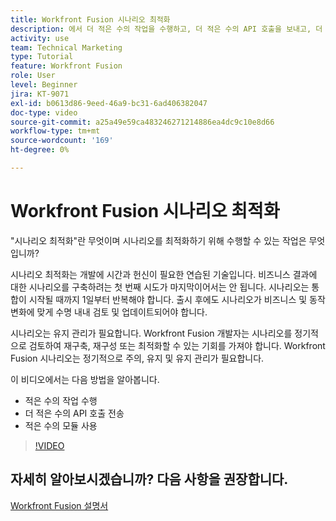 ```yaml
---
title: Workfront Fusion 시나리오 최적화
description: 에서 더 적은 수의 작업을 수행하고, 더 적은 수의 API 호출을 보내고, 더 적은 수의 모듈을 사용하는 방법을 알아봅니다 [!DNL Adobe Workfront Fusion].
activity: use
team: Technical Marketing
type: Tutorial
feature: Workfront Fusion
role: User
level: Beginner
jira: KT-9071
exl-id: b0613d86-9eed-46a9-bc31-6ad406382047
doc-type: video
source-git-commit: a25a49e59ca483246271214886ea4dc9c10e8d66
workflow-type: tm+mt
source-wordcount: '169'
ht-degree: 0%

---
```


# Workfront Fusion 시나리오 최적화

&quot;시나리오 최적화&quot;란 무엇이며 시나리오를 최적화하기 위해 수행할 수 있는 작업은 무엇입니까?

시나리오 최적화는 개발에 시간과 헌신이 필요한 연습된 기술입니다. 비즈니스 결과에 대한 시나리오를 구축하려는 첫 번째 시도가 마지막이어서는 안 됩니다. 시나리오는 통합이 시작될 때까지 1일부터 반복해야 합니다. 출시 후에도 시나리오가 비즈니스 및 동작 변화에 맞게 수명 내내 검토 및 업데이트되어야 합니다.

시나리오는 유지 관리가 필요합니다. Workfront Fusion 개발자는 시나리오를 정기적으로 검토하여 재구축, 재구성 또는 최적화할 수 있는 기회를 가져야 합니다. Workfront Fusion 시나리오는 정기적으로 주의, 유지 및 유지 관리가 필요합니다.

이 비디오에서는 다음 방법을 알아봅니다.

* 적은 수의 작업 수행
* 더 적은 수의 API 호출 전송
* 적은 수의 모듈 사용

>[!VIDEO](https://video.tv.adobe.com/v/335313/?quality=12&learn=on)

## 자세히 알아보시겠습니까? 다음 사항을 권장합니다.

[Workfront Fusion 설명서](https://experienceleague.adobe.com/docs/workfront/using/adobe-workfront-fusion/workfront-fusion-2.html?lang=en)
